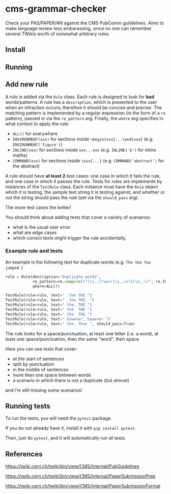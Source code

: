 # cms-grammar-checker

Check your PAS/PAPER/AN against the CMS PubComm guildelines.
Aims to make language review less embarassing, since no one can remember several TWikis worth of somewhat arbitrary rules.

## Install


## Running


## Add new rule

A rule is added via the `Rule` class.
Each rule is designed to look for **bad** words/patterns.
A rule has a `description`, which is presented to the user when an infraction occurs; therefore it should be concise and precise.
The matching pattern is implemented by a regular expression (in the form of a `re` pattern), passed in via the `re_pattern` arg.
Finally, the `where` arg specifies in what context to apply the rule: 

- `ALL()` for everywhere
- `ENVIRONMENT(xxx)` for sections inside `\begin{xxx}...\end{xxx}` (e.g. `ENVIRONMENT('figure')`)
- `INLINE(xxx)` for sections inside `xxx...xxx` (e.g. `INLINE('$')` for inline maths)
- `COMMAND(xxx)` for sections inside `\xxx{...}` (e.g. `COMMAND('abstract')` for the abstract)

A rule should have **at least 2** test cases: one case in which it fails the rule, and one case in which it passes the rule.
Tests for rules are implemente by instances of the `TestRule` class.
Each instance must have the `Rule` object which it is testing, the sample text string it is testing against, and whether or not the string should pass the rule (set via the `should_pass` arg).

The more test cases the better!

You should think about adding tests that cover a variety of scenarios: 

- what is the usual user error
- what are edge cases
- which correct texts might trigger the rule accidentally.

### Example rule and tests

An example is the following test for duplicate words (e.g. `The the fox jumped.`)

```python
rule = Rule(description="Duplicate words",
            re_pattern=re.compile(r"[\s.,](\w+)[\s.,]+\1[\s,.]+", re.IGNORECASE),
            where=ALL())

TestRule(rule=rule, text=" .the THE ")
TestRule(rule=rule, text=" ,the THE, ")
TestRule(rule=rule, text=" the. THE ")
TestRule(rule=rule, text=" the  THE ")
TestRule(rule=rule, text=" the  THE,")
TestRule(rule=rule, text=" however, however ")
TestRule(rule=rule, text=" the. Then ", should_pass=True)
```

The rule looks for a space/punctuation, at least one letter (i.e. a word), at least one space/punctuation, then the same "word", then space

Here you can see tests that cover:

- at the start of sentences
- split by punctuation
- in the middle of sentences
- more than one space between words
- a scenario in which there is not a duplicate (but almost)

and I'm still missing some scenarios!

## Running tests

To run the tests, you will need the `pytest` package.

If you do not already have it, install it with `pip install pytest`.

Then, just do `pytest`, and it will automatically run all tests.

## References

https://twiki.cern.ch/twiki/bin/view/CMS/Internal/PubGuidelines

https://twiki.cern.ch/twiki/bin/view/CMS/Internal/PaperSubmissionPrep

https://twiki.cern.ch/twiki/bin/view/CMS/Internal/PaperSubmissionFormat
